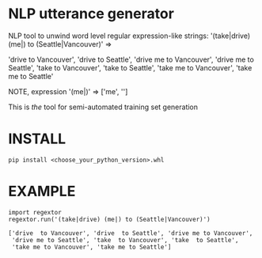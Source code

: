 # NLP utterance generator

NLP tool to unwind word level regular expression-like strings:
 '(take|drive) (me|) to (Seattle|Vancouver)' => 
 
  'drive  to Vancouver', 'drive  to Seattle', 'drive me to Vancouver', 
  'drive me to Seattle', 'take  to Vancouver', 'take  to Seattle', 
  'take me to Vancouver', 'take me to Seattle'
  
 NOTE, expression '(me|)' => ['me', '']
 
 This is _the_ tool for semi-automated training set generation

# INSTALL

```
pip install <choose_your_python_version>.whl
```
# EXAMPLE

```
import regextor
regextor.run('(take|drive) (me|) to (Seattle|Vancouver)')

['drive  to Vancouver', 'drive  to Seattle', 'drive me to Vancouver', 
 'drive me to Seattle', 'take  to Vancouver', 'take  to Seattle', 
 'take me to Vancouver', 'take me to Seattle']
```


